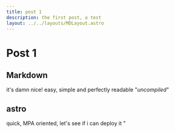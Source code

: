 ```yaml
---
title: post 1
description: the first post, a test
layout: ../../layouts/MDLayout.astro
---
```


# Post 1

## Markdown

it's damn nice! easy, simple and perfectly readable "_uncompiled_"

## astro

quick, MPA oriented, let's see if i can deploy it
"
